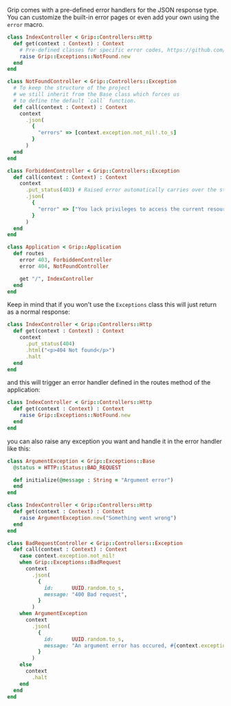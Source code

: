 Grip comes with a pre-defined error handlers for the JSON response type. You can customize the built-in error pages or even add your own using the `error` macro.

```ruby
class IndexController < Grip::Controllers::Http
  def get(context : Context) : Context
    # Pre-defined classes for specific error codes, https://github.com/grip-framework/exceptions.
    raise Grip::Exceptions::NotFound.new
  end
end

class NotFoundController < Grip::Controllers::Exception
  # To keep the structure of the project
  # we still inherit from the Base class which forces us
  # to define the default `call` function.
  def call(context : Context) : Context
    context
      .json(
        {
          "errors" => [context.exception.not_nil!.to_s]
        }
      )
  end
end

class ForbiddenController < Grip::Controllers::Exception
  def call(context : Context) : Context
    context
      .put_status(403) # Raised error automatically carries over the status code of the exception.
      .json(
        {
          "error" => ["You lack privileges to access the current resource!"]
        }
      )
  end
end

class Application < Grip::Application
  def routes
    error 403, ForbiddenController
    error 404, NotFoundController

    get "/", IndexController
  end
end
```

Keep in mind that if you won't use the `Exceptions` class this will just return as a normal response:

```ruby
class IndexController < Grip::Controllers::Http
  def get(context : Context) : Context
    context
      .put_status(404)
      .html("<p>404 Not found</p>")
      .halt
  end
end
```

and this will trigger an error handler defined in the routes method of the application:

```ruby
class IndexController < Grip::Controllers::Http
  def get(context : Context) : Context
    raise Grip::Exceptions::NotFound.new
  end
end
```

you can also raise any exception you want and handle it in the error handler like this:

```ruby
class ArgumentException < Grip::Exceptions::Base
  @status = HTTP::Status::BAD_REQUEST

  def initialize(@message : String = "Argument error")
  end
end

class IndexController < Grip::Controllers::Http
  def get(context : Context) : Context
    raise ArgumentException.new("Something went wrong")
  end
end

class BadRequestController < Grip::Controllers::Exception
  def call(context : Context) : Context
    case context.exception.not_nil!
    when Grip::Exceptions::BadRequest
      context
        .json(
          {
            id:      UUID.random.to_s,
            message: "400 Bad request",
          }
        )
    when ArgumentException
      context
        .json(
          {
            id:      UUID.random.to_s,
            message: "An argument error has occured, #{context.exception.not_nil!}",
          }
        )
    else
      context
        .halt
    end
  end
end
```
